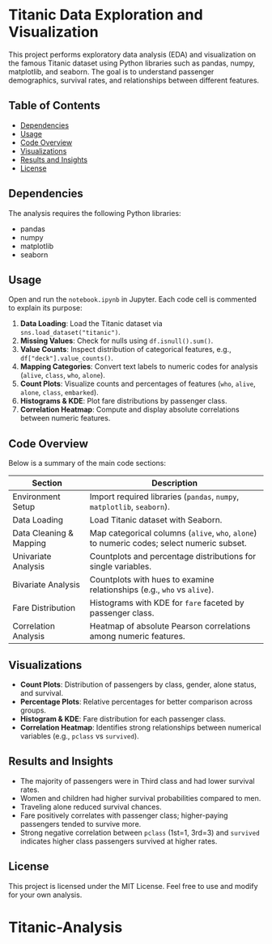# Titanic Data Exploration and Visualization

This project performs exploratory data analysis (EDA) and visualization on the famous Titanic dataset using Python libraries such as pandas, numpy, matplotlib, and seaborn. The goal is to understand passenger demographics, survival rates, and relationships between different features.

## Table of Contents

- [Dependencies](#dependencies)
- [Usage](#usage)
- [Code Overview](#code-overview)
- [Visualizations](#visualizations)
- [Results and Insights](#results-and-insights)
- [License](#license)


## Dependencies

The analysis requires the following Python libraries:

- pandas
- numpy
- matplotlib
- seaborn

## Usage

Open and run the `notebook.ipynb` in Jupyter. Each code cell is commented to explain its purpose:

1. **Data Loading**: Load the Titanic dataset via `sns.load_dataset("titanic")`.
2. **Missing Values**: Check for nulls using `df.isnull().sum()`.
3. **Value Counts**: Inspect distribution of categorical features, e.g., `df["deck"].value_counts()`.
4. **Mapping Categories**: Convert text labels to numeric codes for analysis (`alive`, `class`, `who`, `alone`).
5. **Count Plots**: Visualize counts and percentages of features (`who`, `alive`, `alone`, `class`, `embarked`).
6. **Histograms & KDE**: Plot fare distributions by passenger class.
7. **Correlation Heatmap**: Compute and display absolute correlations between numeric features.

## Code Overview

Below is a summary of the main code sections:

| Section                          | Description                                                  |
|----------------------------------|--------------------------------------------------------------|
| Environment Setup                | Import required libraries (`pandas`, `numpy`, `matplotlib`, `seaborn`). |
| Data Loading                     | Load Titanic dataset with Seaborn.                           |
| Data Cleaning & Mapping          | Map categorical columns (`alive`, `who`, `alone`) to numeric codes; select numeric subset. |
| Univariate Analysis              | Countplots and percentage distributions for single variables. |
| Bivariate Analysis               | Countplots with hues to examine relationships (e.g., `who` vs `alive`). |
| Fare Distribution                | Histograms with KDE for `fare` faceted by passenger class.   |
| Correlation Analysis             | Heatmap of absolute Pearson correlations among numeric features. |

## Visualizations

- **Count Plots**: Distribution of passengers by class, gender, alone status, and survival.
- **Percentage Plots**: Relative percentages for better comparison across groups.
- **Histogram & KDE**: Fare distribution for each passenger class.
- **Correlation Heatmap**: Identifies strong relationships between numerical variables (e.g., `pclass` vs `survived`).

## Results and Insights

- The majority of passengers were in Third class and had lower survival rates.
- Women and children had higher survival probabilities compared to men.
- Traveling alone reduced survival chances.
- Fare positively correlates with passenger class; higher-paying passengers tended to survive more.
- Strong negative correlation between `pclass` (1st=1, 3rd=3) and `survived` indicates higher class passengers survived at higher rates.

## License

This project is licensed under the MIT License. Feel free to use and modify for your own analysis.

# Titanic-Analysis
